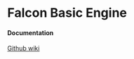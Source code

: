 # Falcon Basic Engine

#### Documentation
[ Github wiki](https://github.com/rozard-falcon/.github/wiki)
